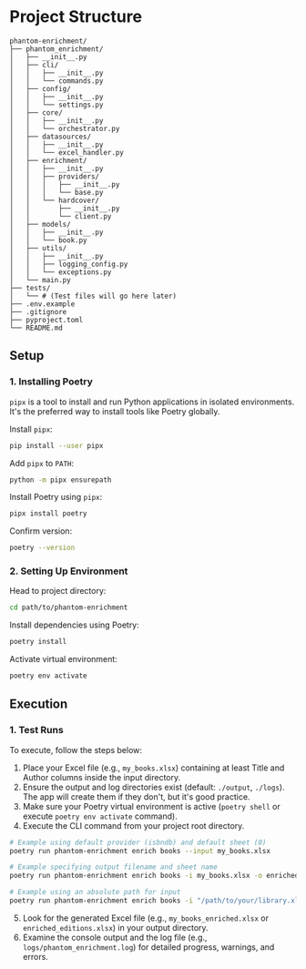 # Project Structure

```
phantom-enrichment/
├── phantom_enrichment/
│   ├── __init__.py
│   ├── cli/
│   │   ├── __init__.py
│   │   └── commands.py
│   ├── config/
│   │   ├── __init__.py
│   │   └── settings.py
│   ├── core/
│   │   ├── __init__.py
│   │   └── orchestrator.py
│   ├── datasources/
│   │   ├── __init__.py
│   │   └── excel_handler.py
│   ├── enrichment/
│   │   ├── __init__.py
│   │   ├── providers/
│   │   │   ├── __init__.py
│   │   │   └── base.py
│   │   └── hardcover/
│   │       ├── __init__.py
│   │       └── client.py
│   ├── models/
│   │   ├── __init__.py
│   │   └── book.py
│   ├── utils/
│   │   ├── __init__.py
│   │   ├── logging_config.py
│   │   └── exceptions.py
│   └── main.py
├── tests/
│   └── # (Test files will go here later)
├── .env.example
├── .gitignore
├── pyproject.toml
└── README.md
```

## Setup

### 1. Installing Poetry

`pipx` is a tool to install and run Python applications in isolated environments. It's the preferred way to install tools like Poetry globally.

Install `pipx`:

```Bash
pip install --user pipx
```

Add `pipx` to `PATH`:

```Bash
python -m pipx ensurepath
```

Install Poetry using `pipx`:

```Bash
pipx install poetry
```

Confirm version:

```Bash
poetry --version
```

### 2. Setting Up Environment

Head to project directory:

```Bash
cd path/to/phantom-enrichment
```

Install dependencies using Poetry:

```Bash
poetry install
```

Activate virtual environment:

```Bash
poetry env activate
```

## Execution

### 1. Test Runs

To execute, follow the steps below:

1. Place your Excel file (e.g., `my_books.xlsx`) containing at least Title and Author columns inside the input directory.
2. Ensure the output and log directories exist (default: `./output`, `./logs`). The app will create them if they don't, but it's good practice.
3. Make sure your Poetry virtual environment is active (`poetry shell` or execute `poetry env activate` command).
4. Execute the CLI command from your project root directory.

```Bash
# Example using default provider (isbndb) and default sheet (0)
poetry run phantom-enrichment enrich books --input my_books.xlsx

# Example specifying output filename and sheet name
poetry run phantom-enrichment enrich books -i my_books.xlsx -o enriched_editions.xlsx --sheet "MasterList"

# Example using an absolute path for input
poetry run phantom-enrichment enrich books -i "/path/to/your/library.xlsx"
```

5. Look for the generated Excel file (e.g., `my_books_enriched.xlsx` or `enriched_editions.xlsx`) in your output directory.
6. Examine the console output and the log file (e.g., `logs/phantom_enrichment.log`) for detailed progress, warnings, and errors.